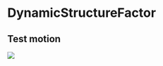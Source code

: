# DynamicStructureFactor

## Test motion
![](https://github.com/jquetzalcoatl/DynamicStructureFactor/blob/main/anim_100p_Kinetic_Energy.gif)
